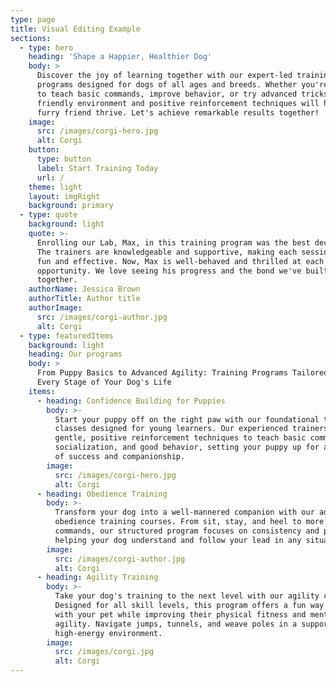 ```yaml
---
type: page
title: Visual Editing Example
sections:
  - type: hero
    heading: 'Shape a Happier, Healthier Dog'
    body: >
      Discover the joy of learning together with our expert-led training
      programs designed for dogs of all ages and breeds. Whether you're looking
      to teach basic commands, improve behavior, or try advanced tricks, our
      friendly environment and positive reinforcement techniques will help your
      furry friend thrive. Let's achieve remarkable results together!
    image:
      src: /images/corgi-hero.jpg
      alt: Corgi
    button:
      type: button
      label: Start Training Today
      url: /
    theme: light
    layout: imgRight
    background: primary
  - type: quote
    background: light
    quote: >-
      Enrolling our Lab, Max, in this training program was the best decision!
      The trainers are knowledgeable and supportive, making each session both
      fun and effective. Now, Max is well-behaved and thrilled at each training
      opportunity. We love seeing his progress and the bond we've built
      together.
    authorName: Jessica Brown
    authorTitle: Author title
    authorImage:
      src: /images/corgi-author.jpg
      alt: Corgi
  - type: featuredItems
    background: light
    heading: Our programs
    body: >
      From Puppy Basics to Advanced Agility: Training Programs Tailored for
      Every Stage of Your Dog's Life
    items:
      - heading: Confidence Building for Puppies
        body: >-
          Start your puppy off on the right paw with our foundational training
          classes designed for young learners. Our experienced trainers use
          gentle, positive reinforcement techniques to teach basic commands,
          socialization, and good behavior, setting your puppy up for a lifetime
          of success and companionship.
        image:
          src: /images/corgi-hero.jpg
          alt: Corgi
      - heading: Obedience Training
        body: >-
          Transform your dog into a well-mannered companion with our advanced
          obedience training courses. From sit, stay, and heel to more complex
          commands, our structured program focuses on consistency and patience,
          helping your dog understand and follow your lead in any situation.
        image:
          src: /images/corgi-author.jpg
          alt: Corgi
      - heading: Agility Training
        body: >-
          Take your dog's training to the next level with our agility courses.
          Designed for all skill levels, this program offers a fun way to bond
          with your pet while improving their physical fitness and mental
          agility. Navigate jumps, tunnels, and weave poles in a supportive,
          high-energy environment.
        image:
          src: /images/corgi.jpg
          alt: Corgi
---
```

